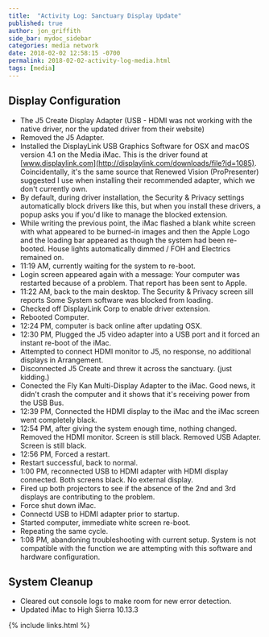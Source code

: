 ```yaml
---
title:  "Activity Log: Sanctuary Display Update"
published: true
author: jon_griffith
side_bar: mydoc_sidebar
categories: media network
date: 2018-02-02 12:58:15 -0700
permalink: 2018-02-02-activity-log-media.html
tags: [media]
---
```


## Display Configuration

- The J5 Create Display Adapter (USB - HDMI was not working with the native driver, nor the updated driver from their website)
- Removed the J5 Adapter.
- Installed the DisplayLink USB Graphics Software for OSX and macOS version 4.1 on the Media iMac.  This is the driver found at [www.displaylink.com](http://displaylink.com/downloads/file?id=1085).  Coincidentally, it's the same source that Renewed Vision (ProPresenter) suggested I use when installing their recommended adapter, which we don't currently own.
- By default, during driver installation, the Security & Privacy settings automatically block drivers like this, but when you install these drivers, a popup asks you if you'd like to manage the blocked extension.
- While writing the previous point, the iMac flashed a blank white screen with what appeared to be burned-in images and then the Apple Logo and the loading bar appeared as though the system had been re-booted.  House lights automatically dimmed / FOH and Electrics remained on.
- 11:19 AM, currently waiting for the system to re-boot.  
- Login screen appeared again with a message: Your computer was restarted because of a problem.  That report has been sent to Apple.
- 11:22 AM, back to the main desktop.  The Security & Privacy screen sill reports Some System software was blocked from loading.
- Checked off DisplayLink Corp to enable driver extension.
- Rebooted Computer.
- 12:24 PM, computer is back online after updating OSX.
- 12:30 PM, Plugged the J5 video adapter into a USB port and it forced an instant re-boot of the iMac.
- Attempted to connect HDMI monitor to J5, no response, no additional displays in Arrangement.
- Disconnected J5 Create and threw it across the sanctuary.  (just kidding.)
- Conected the Fly Kan Multi-Display Adapter to the iMac.  Good news, it didn't crash the computer and it shows that it's receiving power from the USB Bus.
- 12:39 PM, Connected the HDMI display to the iMac and the iMac screen went completely black.
- 12:54 PM, after giving the system enough time, nothing changed.  Removed the HDMI monitor.  Screen is still black.  Removed USB Adapter.  Screen is still black.
- 12:56 PM, Forced a restart.
- Restart successful, back to normal.
- 1:00 PM, reconnected USB to HDMI adapter with HDMI display connected.  Both screens black.  No external display.
- Fired up both projectors to see if the absence of the 2nd and 3rd displays are contributing to the problem.
- Force shut down iMac.
- Connectd USB to HDMI adapter prior to startup.
- Started computer, immediate white screen re-boot.
- Repeating the same cycle.
- 1:08 PM, abandoning troubleshooting with current setup.  System is not compatible with the function we are attempting with this software and hardware configuration.

## System Cleanup

- Cleared out console logs to make room for new error detection.
- Updated iMac to High Sierra 10.13.3


{% include links.html %}
